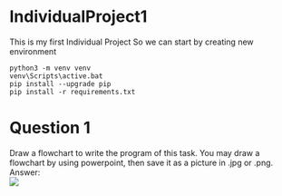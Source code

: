 # IndividualProject1

This is my first Individual Project
So we can start by creating new environment
```
python3 -m venv venv
venv\Scripts\active.bat
pip install --upgrade pip
pip install -r requirements.txt
```

# Question 1

Draw a flowchart to write the program of this task. You may draw a flowchart by using powerpoint, then save it as a picture in .jpg or .png.  
Answer:  
<image src = FlowchartCalculator.jpg>  

